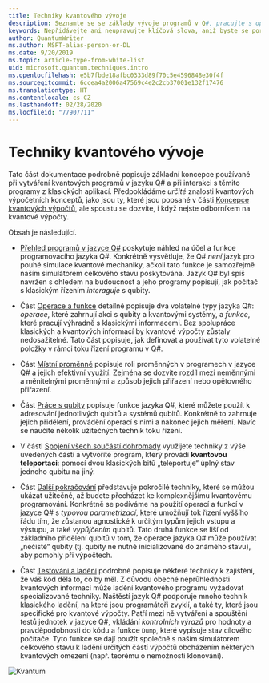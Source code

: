 ```yaml
---
title: Techniky kvantového vývoje
description: Seznamte se se základy vývoje programů v Q#, pracujte s operacemi, funkcemi, proměnnými a qubity a vytvořte si jednoduchý program.
keywords: Nepřidávejte ani neupravujte klíčová slova, aniž byste se poradili se svým odborníkem na SEO.
author: QuantumWriter
ms.author: MSFT-alias-person-or-DL
ms.date: 9/20/2019
ms.topic: article-type-from-white-list
uid: microsoft.quantum.techniques.intro
ms.openlocfilehash: e5b7fbde18afbc0333d89f70c5e4596848e30f4f
ms.sourcegitcommit: 6ccea4a2006a47569c4e2c2cb37001e132f17476
ms.translationtype: HT
ms.contentlocale: cs-CZ
ms.lasthandoff: 02/28/2020
ms.locfileid: "77907711"
---
```

# <a name="quantum-development-techniques"></a>Techniky kvantového vývoje

Tato část dokumentace podrobně popisuje základní koncepce používané při vytváření kvantových programů v jazyku Q# a při interakci s těmito programy z klasických aplikací.
Předpokládáme *určité* znalosti kvantových výpočetních konceptů, jako jsou ty, které jsou popsané v části [Koncepce kvantových výpočtů](xref:microsoft.quantum.concepts.intro), ale spoustu se dozvíte, i když nejste odborníkem na kvantové výpočty.

Obsah je následující.

- [Přehled programů v jazyce Q#](xref:microsoft.quantum.techniques.file-structure) poskytuje náhled na účel a funkce programovacího jazyka Q#. 
    Konkrétně vysvětluje, že Q# *není* jazyk pro pouhé simulace kvantové mechaniky, ačkoli tato funkce je samozřejmě naším simulátorem celkového stavu poskytována. 
    Jazyk Q# byl spíš navržen s ohledem na budoucnost a jeho programy popisují, jak počítač s klasickým řízením *interaguje* s qubity. 

- Část [Operace a funkce](xref:microsoft.quantum.techniques.opsandfunctions) detailně popisuje dva volatelné typy jazyka Q#: *operace*, které zahrnují akci s qubity a kvantovými systémy, a *funkce*, které pracují výhradně s klasickými informacemi. 
    Bez spolupráce klasických a kvantových informací by kvantové výpočty zůstaly nedosažitelné. 
    Tato část popisuje, jak definovat a používat tyto volatelné položky v rámci toku řízení programu v Q#.

- Část [Místní proměnné](xref:microsoft.quantum.techniques.local-variables) popisuje roli proměnných v programech v jazyce Q# a jejich efektivní využití. 
    Zejména se dozvíte rozdíl mezi neměnnými a měnitelnými proměnnými a způsob jejich přiřazení nebo opětovného přiřazení.

- Část [Práce s qubity](xref:microsoft.quantum.techniques.qubits) popisuje funkce jazyka Q#, které můžete použít k adresování jednotlivých qubitů a systémů qubitů. 
    Konkrétně to zahrnuje jejich přidělení, provádění operací s nimi a nakonec jejich měření. 
    Navíc se naučíte několik užitečných technik toku řízení.

- V části [Spojení všech součástí dohromady](xref:microsoft.quantum.techniques.puttingittogether) využijete techniky z výše uvedených částí a vytvoříte program, který provádí **kvantovou teleportaci**: pomocí dvou klasických bitů „teleportuje“ úplný stav jednoho qubitu na jiný.

- Část [Další pokračování](xref:microsoft.quantum.techniques.going-further) představuje pokročilé techniky, které se můžou ukázat užitečné, až budete přecházet ke komplexnějšímu kvantovému programování. 
    Konkrétně se podíváme na použití operací a funkcí v jazyce Q# s *typovou parametrizací*, které umožňují tok řízení vyššího řádu tím, že zůstanou agnostické k určitým typům jejich vstupu a výstupu, a také *vypůjčením* qubitů. 
    Tato druhá funkce se liší od základního přidělení qubitů v tom, že operace jazyka Q# může používat „nečisté“ qubity (tj. qubity ne nutně inicializované do známého stavu), aby pomohly při výpočtech.

- Část [Testování a ladění](xref:microsoft.quantum.techniques.testing-and-debugging) podrobně popisuje některé techniky k zajištění, že váš kód dělá to, co by měl. 
    Z důvodu obecné neprůhlednosti kvantových informací může ladění kvantového programu vyžadovat specializované techniky. 
    Naštěstí jazyk Q# podporuje mnoho technik klasického ladění, na které jsou programátoři zvyklí, a také ty, které jsou specifické pro kvantové výpočty. Patří mezi ně vytváření a spouštění testů jednotek v jazyce Q#, vkládání *kontrolních výrazů* pro hodnoty a pravděpodobnosti do kódu a funkce `Dump`, které vypisuje stav cílového počítače. 
    Tyto funkce se dají použít společně s naším simulátorem celkového stavu k ladění určitých částí výpočtů obcházením některých kvantových omezení (např. teorému o nemožnosti klonování).


![Kvantum](~/media/mobius_strip_preview.png)
